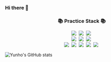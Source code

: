 ### Hi there 👋
<h3 align="center">📚 Practice Stack 📚</h3>
<p align="center">
  <img src="https://img.shields.io/badge/Python-3766AB?style=flat-square&logo=Python&logoColor=white"/></a>&nbsp 
  <img src="https://img.shields.io/badge/C-ffb13b?style=flat-square&logo=C&logoColor=white"/></a>&nbsp 
  <img src="https://img.shields.io/badge/mariadb-003545?style=flat-square&logo=mariadb&logoColor=white"/></a>&nbsp 
<br>
  <img src="https://img.shields.io/badge/SpringBoot-6DB33F?style=flat-square&logo=SpringBoot&logoColor=white"/></a>&nbsp 
  <img src="https://img.shields.io/badge/R-2496ED?style=flat-square&logo=R&logoColor=white"/></a>&nbsp 
  <img src="https://img.shields.io/badge/Mysql-007396?style=flat-square&logo=Mysql&logoColor=white"/></a>&nbsp
<br>
  <img src="https://img.shields.io/badge/flask-333333?style=flat-square&logo=flask&logoColor=white"/></a>&nbsp
  <img src="https://img.shields.io/badge/Java-FF9933?style=flat-square&logo=JAVA&logoColor=white"/></a>&nbsp
  <img src="https://img.shields.io/badge/HTML5-E34F26?style=flat-square&logo=html5&logoColor=white"/></a>&nbsp
  <img src="https://img.shields.io/badge/Linux-FCC624?style=flat-square&logo=linux&logoColor=white"/></a>&nbsp
  <img src="https://img.shields.io/badge/Django-092E20?style=flat-square&logo=Django&logoColor=white"/></a>&nbsp
</p>

![Yunho's GitHub stats](https://github-readme-stats.vercel.app/api?username=Yunho-seo&show_icons=true&theme=transparent)
